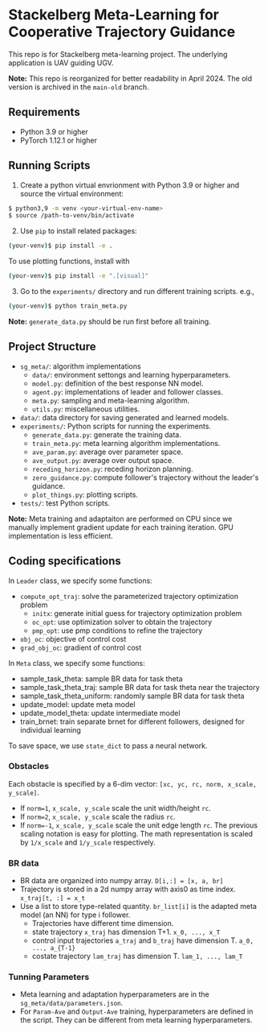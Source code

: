 # Stackelberg Meta-Learning for Cooperative Trajectory Guidance
This repo is for Stackelberg meta-learning project. The underlying application is UAV guiding UGV.

**Note:** This repo is reorganized for better readability in April 2024. The old version is archived in the `main-old` branch.

## Requirements
- Python 3.9 or higher
- PyTorch 1.12.1 or higher


## Running Scripts
1. Create a python virtual envrionment with Python 3.9 or higher and source the virtual environment: 
```bash
$ python3,9 -m venv <your-virtual-env-name>
$ source /path-to-venv/bin/activate
```
2. Use `pip` to install related packages:
```bash
(your-venv)$ pip install -e .
```
To use plotting functions, install with
```bash
(your-venv)$ pip install -e ".[visual]"
```
3. Go to the `experiments/` directory and run different training scripts. e.g.,
```bash
(your-venv)$ python train_meta.py
```

**Note:** `generate_data.py` should be run first before all training.


## Project Structure
- `sg_meta/`: algorithm implementations
  - `data/`: environment settongs and learning hyperparameters.
  - `model.py`: definition of the best response NN model.
  - `agent.py`: implementations of leader and follower classes.
  - `meta.py`: sampling and meta-learning algorithm.
  - `utils.py`: miscellaneous utilities.
- `data/`: data directory for saving generated and learned models.
- `experiments/`: Python scripts for running the experiments.
  - `generate_data.py`: generate the training data.
  - `train_meta.py`: meta learning algorithm implementations.
  - `ave_param.py`: average over parameter space.
  - `ave_output.py`: average over output space.
  - `receding_horizon.py`: receding horizon planning.
  - `zero_guidance.py`: compute follower's trajectory without the leader's guidance.
  - `plot_things.py`: plotting scripts.
- `tests/`: test Python scripts.

**Note:** Meta training and adaptaiton are performed on CPU since we manually implement gradient update for each training iteration. GPU implementation is less efficient.


## Coding specifications
In `Leader` class, we specify some functions:
- `compute_opt_traj`: solve the parameterized trajectory optimization problem
  - `initx`: generate initial guess for trajectory optimization problem
  - `oc_opt`: use optimization solver to obtain the trajectory
  - `pmp_opt`: use pmp conditions to refine the trajectory
- `obj_oc`: objective of control cost
- `grad_obj_oc`: gradient of control cost

In `Meta` class, we specify some functions:
- sample_task_theta: sample BR data for task theta
- sample_task_theta_traj: sample BR data for task theta near the trajectory
- sample_task_theta_uniform: randomly sample BR data for task theta
- update_model: update meta model
- update_model_theta: update intermediate model
- train_brnet: train separate brnet for different followers, designed for individual learning

To save space, we use `state_dict` to pass a neural network.


### Obstacles
Each obstacle is specified by a 6-dim vector: `[xc, yc, rc, norm, x_scale, y_scale]`.
- If `norm=1`, `x_scale, y_scale` scale the unit width/height `rc`.
- If `norm=2`, `x_scale, y_scale` scale the radius `rc`.
- If `norm=-1`, `x_scale, y_scale` scale the unit edge length `rc`.
The previous scaling notation is easy for plotting. The math representation is scaled by `1/x_scale` and `1/y_scale` respectively.


### BR data
- BR data are organized into numpy array. `D[i,:] = [x, a, br]`
- Trajectory is stored in a 2d numpy array with axis0 as time index. `x_traj[t, :] = x_t`
- Use a list to store type-related quantity. `br_list[i]` is the adapted meta model (an NN) for type i follower.
  - Trajectories have different time dimension.
  - state trajectory `x_traj` has dimension T+1. `x_0, ..., x_T`
  - control input trajectories `a_traj` and `b_traj` have dimension T. `a_0, ..., a_{T-1}`
  - costate trajectory `lam_traj` has dimension T. `lam_1, ..., lam_T`


### Tunning Parameters
- Meta learning and adaptation hyperparameters are in the `sg_meta/data/parameters.json`.
- For `Param-Ave` and `Output-Ave` training, hyperparameters are defined in the script. They can be different from meta learning hyperparameters.
